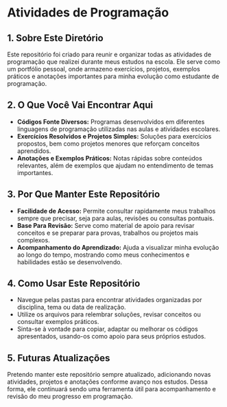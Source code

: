  <h1>Atividades de Programação</h1>

  <div class="topic">
    <h2>1. Sobre Este Diretório</h2>
    <p>
      Este repositório foi criado para reunir e organizar todas as atividades de programação que realizei durante meus estudos na escola. Ele serve como um portfólio pessoal, onde armazeno exercícios, projetos, exemplos práticos e anotações importantes para minha evolução como estudante de programação.
    </p>
  </div>

  <div class="topic">
    <h2>2. O Que Você Vai Encontrar Aqui</h2>
    <ul>
      <li><strong>Códigos Fonte Diversos:</strong> Programas desenvolvidos em diferentes linguagens de programação utilizadas nas aulas e atividades escolares.</li>
      <li><strong>Exercícios Resolvidos e Projetos Simples:</strong> Soluções para exercícios propostos, bem como projetos menores que reforçam conceitos aprendidos.</li>
      <li><strong>Anotações e Exemplos Práticos:</strong> Notas rápidas sobre conteúdos relevantes, além de exemplos que ajudam no entendimento de temas importantes.</li>
    </ul>
  </div>

  <div class="topic">
    <h2>3. Por Que Manter Este Repositório</h2>
    <ul>
      <li><strong>Facilidade de Acesso:</strong> Permite consultar rapidamente meus trabalhos sempre que precisar, seja para aulas, revisões ou consultas pontuais.</li>
      <li><strong>Base Para Revisão:</strong> Serve como material de apoio para revisar conceitos e se preparar para provas, trabalhos ou projetos mais complexos.</li>
      <li><strong>Acompanhamento do Aprendizado:</strong> Ajuda a visualizar minha evolução ao longo do tempo, mostrando como meus conhecimentos e habilidades estão se desenvolvendo.</li>
    </ul>
  </div>

  <div class="topic">
    <h2>4. Como Usar Este Repositório</h2>
    <ul>
      <li>Navegue pelas pastas para encontrar atividades organizadas por disciplina, tema ou data de realização.</li>
      <li>Utilize os arquivos para relembrar soluções, revisar conceitos ou consultar exemplos práticos.</li>
      <li>Sinta-se à vontade para copiar, adaptar ou melhorar os códigos apresentados, usando-os como apoio para seus próprios estudos.</li>
    </ul>
  </div>

  <div class="topic">
    <h2>5. Futuras Atualizações</h2>
    <p>
      Pretendo manter este repositório sempre atualizado, adicionando novas atividades, projetos e anotações conforme avanço nos estudos. Dessa forma, ele continuará sendo uma ferramenta útil para acompanhamento e revisão do meu progresso em programação.
    </p>
  </div>

</body>
</html>
